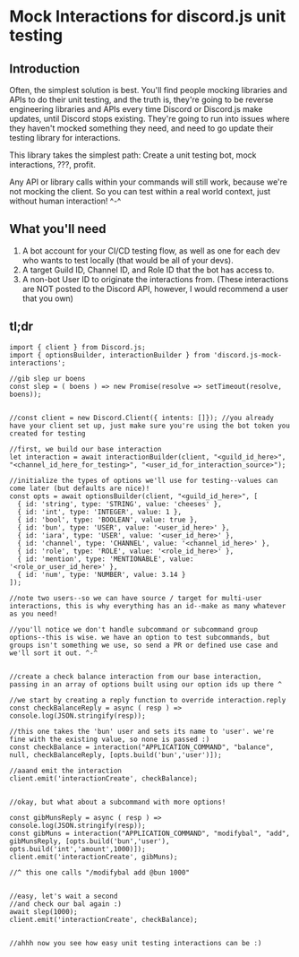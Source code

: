 # Mock Interactions for discord.js unit testing

## Introduction

Often, the simplest solution is best. You'll find people mocking libraries and APIs to do their unit testing, and the truth is, they're going to be reverse engineering libraries and APIs every time Discord or Discord.js make updates, until Discord stops existing. They're going to run into issues where they haven't mocked something they need, and need to go update their testing library for interactions.

This library takes the simplest path: Create a unit testing bot, mock interactions, ???, profit.

Any API or library calls within your commands will still work, because we're not mocking the client. So you can test within a real world context, just without human interaction! ^-^

## What you'll need
  1. A bot account for your CI/CD testing flow, as well as one for each dev who wants to test locally (that would be all of your devs).
  2. A target Guild ID, Channel ID, and Role ID that the bot has access to.
  3. A non-bot User ID to originate the interactions from. (These interactions are NOT posted to the Discord API, however, I would recommend a user that you own)

## tl;dr

```
import { client } from Discord.js;
import { optionsBuilder, interactionBuilder } from 'discord.js-mock-interactions';

//gib slep ur boens
const slep = ( boens ) => new Promise(resolve => setTimeout(resolve, boens));


//const client = new Discord.Client({ intents: []}); //you already have your client set up, just make sure you're using the bot token you created for testing

//first, we build our base interaction
let interaction = await interactionBuilder(client, "<guild_id_here>", "<channel_id_here_for_testing>", "<user_id_for_interaction_source>");

//initialize the types of options we'll use for testing--values can come later (but defaults are nice)!
const opts = await optionsBuilder(client, "<guild_id_here>", [
  { id: 'string', type: 'STRING', value: 'cheeses' },
  { id: 'int', type: 'INTEGER', value: 1 },
  { id: 'bool', type: 'BOOLEAN', value: true },
  { id: 'bun', type: 'USER', value: '<user_id_here>' },
  { id: 'iara', type: 'USER', value: '<user_id_here>' },
  { id: 'channel', type: 'CHANNEL', value: '<channel_id_here>' },
  { id: 'role', type: 'ROLE', value: '<role_id_here>' },
  { id: 'mention', type: 'MENTIONABLE', value: '<role_or_user_id_here>' },
  { id: 'num', type: 'NUMBER', value: 3.14 }
]);

//note two users--so we can have source / target for multi-user interactions, this is why everything has an id--make as many whatever as you need!

//you'll notice we don't handle subcommand or subcommand group options--this is wise. we have an option to test subcommands, but groups isn't something we use, so send a PR or defined use case and we'll sort it out. ^-^


//create a check balance interaction from our base interaction, passing in an array of options built using our option ids up there ^

//we start by creating a reply function to override interaction.reply
const checkBalanceReply = async ( resp ) => console.log(JSON.stringify(resp));

//this one takes the 'bun' user and sets its name to 'user'. we're fine with the existing value, so none is passed :)
const checkBalance = interaction("APPLICATION_COMMAND", "balance", null, checkBalanceReply, [opts.build('bun','user')]);

//aaand emit the interaction
client.emit('interactionCreate', checkBalance);


//okay, but what about a subcommand with more options!

const gibMunsReply = async ( resp ) => console.log(JSON.stringify(resp));
const gibMuns = interaction("APPLICATION_COMMAND", "modifybal", "add", gibMunsReply, [opts.build('bun','user'), opts.build('int','amount',1000)]);
client.emit('interactionCreate', gibMuns);

//^ this one calls "/modifybal add @bun 1000"


//easy, let's wait a second
//and check our bal again :)
await slep(1000);
client.emit('interactionCreate', checkBalance);


//ahhh now you see how easy unit testing interactions can be :)

```


